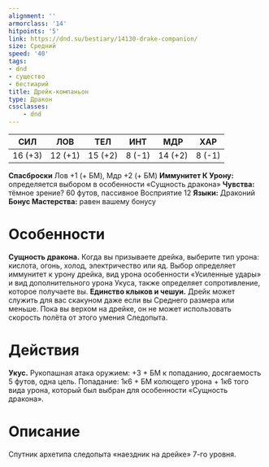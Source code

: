 ```yaml
---
alignment: ''
armorclass: '14'
hitpoints: '5'
link: https://dnd.su/bestiary/14130-drake-companion/
size: Средний
speed: '40'
tags:
- dnd
- существо
- бестиарий
title: Дрейк-компаньон
type: Дракон
cssclasses:
    - dnd
---
```



| СИЛ | ЛОВ | ТЕЛ | ИНТ | МДР | ХАР |
|---|---|---|---|---|---|
| 16 (+3) | 12 (+1) | 15 (+2) | 8 (-1) | 14 (+2) | 8 (-1) |
**Спасброски** Лов +1 (+ БМ), Мдр +2 (+ БМ)
**Иммунитет К Урону:** определяется выбором в особенности «Сущность дракона»
**Чувства:** тёмное зрение? 60 футов, пассивное Восприятие 12
**Языки:** Драконий
**Бонус Мастерства:** равен вашему бонусу


# Особенности
**Сущность дракона.** Когда вы призываете дрейка, выберите тип урона: кислота, огонь, холод, электричество или яд. Выбор определяет иммунитет к урону дрейка, вид урона особенности «Усиленные удары» и вид дополнительного урона Укуса, также определяет сопротивление, которое получаете вы.
**Единство клыков и чешуи.** Дрейк может служить для вас скакуном даже если вы Среднего размера или меньше. Пока вы верхом на дрейке, он не может использовать скорость полёта от этого умения Следопыта.


# Действия
**Укус.** Рукопашная атака оружием: +3 + БМ к попаданию, досягаемость 5 футов, одна цель. Попадание: 1к6 + БМ колющего урона + 1к6 того вида урона, который был выбран для особенности «Сущность дракона».


# Описание
Спутник архетипа следопыта «наездник на дрейке» 7-го уровня.